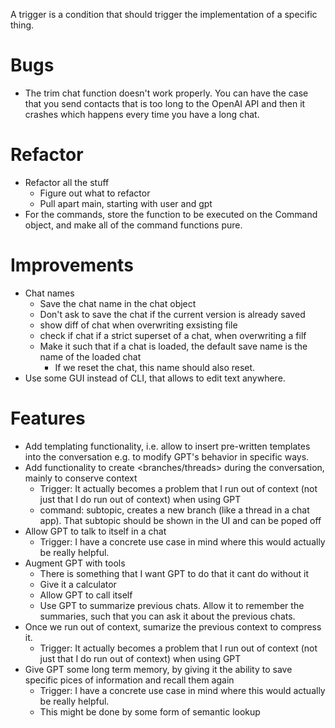A trigger is a condition that should trigger the implementation of a specific thing.

# Bugs
- The trim chat function doesn't work properly. You can have the case that you send contacts that is too long to the OpenAI API and then it crashes which happens every time you have a long chat. 

# Refactor
- Refactor all the stuff
    - Figure out what to refactor
    - Pull apart main, starting with user and gpt
- For the commands, store the function to be executed on the Command object, and make all of the command functions pure.

# Improvements
- Chat names
    - Save the chat name in the chat object
    - Don't ask to save the chat if the current version is already saved
    - show diff of chat when overwriting exsisting file
    - check if chat if a strict superset of a chat, when overwriting a filf
    - Make it such that if a chat is loaded, the default save name is the name of the loaded chat
        - If we reset the chat, this name should also reset.
- Use some GUI instead of CLI, that allows to edit text anywhere.

# Features
- Add templating functionality, i.e. allow to insert pre-written templates into the conversation e.g. to modify GPT's behavior in specific ways.
- Add functionality to create <branches/threads> during the conversation, mainly to conserve context
    - Trigger: It actually becomes a problem that I run out of context (not just that I do run out of context) when using GPT
    - command: subtopic, creates a new branch (like a thread in a chat app). That subtopic should be shown in the UI and can be poped off
- Allow GPT to talk to itself in a chat
    - Trigger: I have a concrete use case in mind where this would actually be really helpful. 
- Augment GPT with tools
    - There is something that I want GPT to do that it cant do without it
    - Give it a calculator
    - Allow GPT to call itself
    - Use GPT to summarize previous chats. Allow it to remember the summaries, such that you can ask it about the previous chats.
- Once we run out of context, sumarize the previous context to compress it.
    - Trigger: It actually becomes a problem that I run out of context (not just that I do run out of context) when using GPT
- Give GPT some long term memory, by giving it the ability to save specific pices of information and recall them again
    - Trigger: I have a concrete use case in mind where this would actually be really helpful. 
    - This might be done by some form of semantic lookup